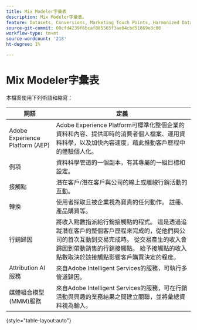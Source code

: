```yaml
---
title: Mix Modeler字彙表
description: Mix Modeler字彙表。
feature: Datasets, Conversions, Marketing Touch Points, Harmonized Data
source-git-commit: 08cfd4239f6bcaf885565f3ae04cbd51869e8c00
workflow-type: tm+mt
source-wordcount: '218'
ht-degree: 1%

---
```


# Mix Modeler字彙表

本檔案使用下列術語和縮寫：

| 詞語 | 定義 |
|---|---|
| Adobe Experience Platform (AEP) | Adobe Experience Platform可標準化整個企業的資料和內容、提供即時的消費者個人檔案、運用資料科學，以及加快內容速度，藉此推動客戶歷程中的體驗個人化。 |
| 例項 | 資料科學管道的一個副本，有其專屬的一組目標和設定。 |
| 接觸點 | 潛在客戶/潛在客戶與公司的線上或離線行銷活動的互動。 |
| 轉換 | 使用者採取且被企業視為寶貴的任何動作。 註冊、產品購買等。 |
| 行銷歸因 | 將收入點數指派給行銷接觸點的程式。 這是透過追蹤潛在客戶的整個客戶歷程來完成的，從他們與公司的首次互動到交易完成時。 從交易產生的收入會歸因到帶動銷售的行銷接觸點。 給予接觸點的收入點數取決於該接觸點影響客戶購買決定的程度。 |
| Attribution AI服務 | 來自Adobe Intelligent Services的服務，可執行多管道歸因。 |
| 媒體組合模型(MMM)服務 | 來自Adobe Intelligent Services的服務，可在行銷活動與興趣的業務結果之間建立關聯，並將彙總資料視為輸入。 |

{style="table-layout:auto"}

